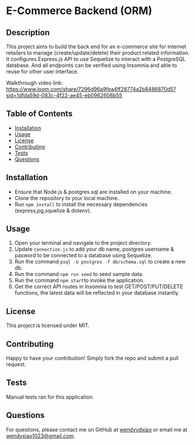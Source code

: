 
# E-Commerce Backend (ORM)

## Description
This project aims to build the back end for an e-commerce site for internet retailers to manage (create/update/delete) their product related information. It configures Express.js API to use Sequelize to interact with a PostgreSQL database. And all endpoints can be verified using Insomnia and able to reuse for other user interface.

Walkthrough video link: https://www.loom.com/share/7296d96a9fea4ff28774a2b8486870d5?sid=1dfda59d-083c-4f22-ae45-eb0962606b55

## Table of Contents
- [Installation](#installation)
- [Usage](#usage)
- [License](#license)
- [Contributing](#contributing)
- [Tests](#tests)
- [Questions](#questions)

## Installation
- Ensure that Node.js & postgres sql are installed on your machine.
- Clone the repository to your local machine. 
- Run `npm install` to install the necessary dependencies (express,pg,squelize & dotenv).

## Usage
1. Open your terminal and navigate to the project directory.
2. Update `connection.js` to add your db name, postgres username & pasword to be connected to a database using Sequelize.
3. Run the command `psql -U postgres -f db/schema.sql` to create a new db.
4. Run the command `npm run seed` to seed sample data. 
5. Run the command `npm start`to invoke the application.
6. Get the correct API routes in Insomnia to test GET/POST/PUT/DELETE functions, the latest data will be reflected in your database instantly.

## License
This project is licensed under MIT.

## Contributing
Happy to have your contribution! Simply fork the repo and submit a pull request.

## Tests
Manual tests ran for this application.

## Questions
For questions, please contact me on GitHub at [wendyydxiao](https://github.com/wendyydxiao) or email me at wendyxiao1023@gmail.com.
